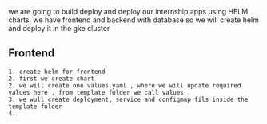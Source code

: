 we are going to build deploy and deploy our internship apps using HELM charts.
we have frontend and backend with database so we will create helm and deploy it in the gke cluster 

## Frontend
    1. create helm for frontend 
    2. first we create chart
    2. we will create one values.yaml , where we will update required values here , from template folder we call values .
    3. we wull create deployment, service and configmap fils inside the template folder
    4. 